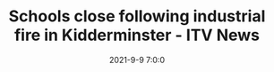 ---
"title": "Schools close following industrial fire in Kidderminster - ITV News"
"date": "2021-9-9 7:0:0"
"feed_name": "GOOGLENEWSINDUSTRIAL"
"feed_website": "https://news.google.com/search?q=industrial%2Bincident&hl=en-US&gl=US&ceid=US:en"
"feed_rss": "https://news.google.com/rss/search?q=industrial%2Bincident&hl=en-US&gl=US&ceid=US:en"
"link": "https://www.itv.com/news/central/2021-09-08/industrial-fire-causing-idespread-disruption-across-kidderminster"
"file": "_posts/2021-1-1-eaa12b101e2507212a966f4062b8118aac99f23a.md"
"accident": "1"
"drilling": "0"
"dead": "0"
"injured": "0"
---